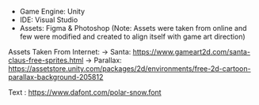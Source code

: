* Game Engine: Unity
* IDE: Visual Studio
* Assets: Figma & Photoshop (Note: Assets were taken from online and few were modified and created to align itself with game art direction)

Assets Taken From Internet:
-> Santa: https://www.gameart2d.com/santa-claus-free-sprites.html
-> Parallax: https://assetstore.unity.com/packages/2d/environments/free-2d-cartoon-parallax-background-205812

Text : https://www.dafont.com/polar-snow.font
